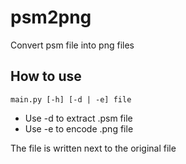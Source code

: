 # psm2png

Convert psm file into png files

## How to use

`main.py [-h] [-d | -e] file`

* Use -d to extract .psm file
* Use -e to encode .png file

The file is written next to the original file
